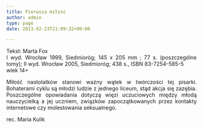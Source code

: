 ```yaml
---
title: Pierwsza miłość
author: admin
type: page
date: 2013-02-23T21:09:32+00:00

---
```

<p style="text-align: justify;">
  Tekst: Marta Fox<br /> I wyd. Wrocław 1999, Siedmioróg; 145 x 205 mm ; 77 s. (poszczególne tomy); II wyd. Wrocław 2005, Siedmioróg; 438 s., ISBN 83-7254-585-5<br /> wiek 14+
</p>

<p style="text-align: justify;">
  Miłość nastolatków stanowi ważny wątek w twórczości tej pisarki. Bohaterami cyklu są młodzi ludzie z jednego liceum, stąd akcja się zazębia. Poszczególne opowiadania dotyczą więzi uczuciowych między młodą nauczycielką a jej uczniem, związków zapoczątkowanych przez kontakty internetowe czy molestowania seksualnego.
</p>

<p style="text-align: justify;">
  rec. Maria Kulik
</p>